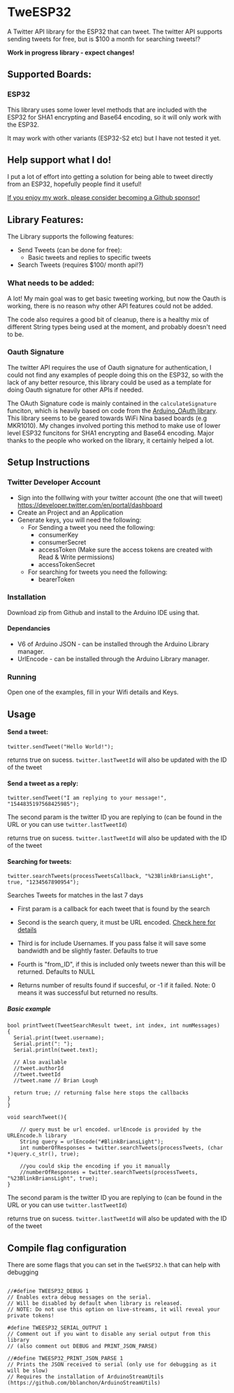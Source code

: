 # TweESP32

A Twitter API library for the ESP32 that can tweet. The twitter API supports sending tweets for free, but is $100 a month for searching tweets!?

**Work in progress library - expect changes!**

## Supported Boards:

### ESP32

This library uses some lower level methods that are included with the ESP32 for SHA1 encrypting and Base64 encoding, so it will only work with the ESP32.

It may work with other variants (ESP32-S2 etc) but I have not tested it yet.

## Help support what I do!

I put a lot of effort into getting a solution for being able to tweet directly from an ESP32, hopefully people find it useful!

[If you enjoy my work, please consider becoming a Github sponsor!](https://github.com/sponsors/witnessmenow/)

## Library Features:

The Library supports the following features:

- Send Tweets (can be done for free):
  - Basic tweets and replies to specific tweets
- Search Tweets (requires $100/ month api!?)

### What needs to be added:

A lot! My main goal was to get basic tweeting working, but now the Oauth is working, there is no reason why other API features could not be added.

The code also requires a good bit of cleanup, there is a healthy mix of different String types being used at the moment, and probably doesn't need to be.

### Oauth Signature

The twitter API requires the use of Oauth signature for authentication, I could not find any examples of people doing this on the ESP32, so with the lack of any better resource, this library could be used as a template for doing Oauth signature for other APIs if needed.

The OAuth Signature code is mainly contained in the `calculateSignature` funciton, which is heavily based on code from the [Arduino_OAuth library](https://github.com/arduino-libraries/Arduino_OAuth). This library seems to be geared towards WiFi Nina based boards (e.g MKR1010). My changes involved porting this method to make use of lower level ESP32 funcitons for SHA1 encrypting and Base64 encoding. Major thanks to the people who worked on the library, it certainly helped a lot.

## Setup Instructions

### Twitter Developer Account

- Sign into the folllwing with your twitter account (the one that will tweet) https://developer.twitter.com/en/portal/dashboard
- Create an Project and an Application
- Generate keys, you will need the following:
  - For Sending a tweet you need the following:
    - consumerKey
    - consumerSecret
    - accessToken (Make sure the access tokens are created with Read & Write permissions)
    - accessTokenSecret
  - For searching for tweets you need the following:
    - bearerToken

### Installation

Download zip from Github and install to the Arduino IDE using that.

#### Dependancies

- V6 of Arduino JSON - can be installed through the Arduino Library manager.
- UrlEncode - can be installed through the Arduino Library manager.

### Running

Open one of the examples, fill in your Wifi details and Keys.

## Usage

#### Send a tweet:

```
twitter.sendTweet("Hello World!");
```

returns true on sucess. `twitter.lastTweetId` will also be updated with the ID of the tweet

#### Send a tweet as a reply:

```
twitter.sendTweet("I am replying to your message!", "1544835197568425985");
```

The second param is the twitter ID you are replying to (can be found in the URL or you can use `twitter.lastTweetId`)

returns true on sucess. `twitter.lastTweetId` will also be updated with the ID of the tweet

#### Searching for tweets:

```
twitter.searchTweets(processTweetsCallback, "%23BlinkBriansLight", true, "1234567890954");
```

Searches Tweets for matches in the last 7 days

- First param is a callback for each tweet that is found by the search
- Second is the search query, it must be URL encoded. [Check here for details](https://developer.twitter.com/en/docs/twitter-api/tweets/search/integrate/build-a-query)
- Third is for include Usernames. If you pass false it will save some bandwidth and be slightly faster. Defaults to true
- Fourth is "from_ID", if this is included only tweets newer than this will be returned. Defaults to NULL

- Returns number of results found if succesful, or -1 if it failed. Note: 0 means it was successful but returned no results.

##### Basic example

```
bool printTweet(TweetSearchResult tweet, int index, int numMessages)
{
  Serial.print(tweet.username);
  Serial.print(": ");
  Serial.println(tweet.text);

  // Also available
  //tweet.authorId
  //tweet.tweetId
  //tweet.name // Brian Lough

  return true; // returning false here stops the callbacks
}
}

void searchTweet(){

    // query must be url encoded. urlEncode is provided by the URLEncode.h library
    String query = urlEncode("#BlinkBriansLight");
    int numberOfResponses = twitter.searchTweets(processTweets, (char *)query.c_str(), true);

    //you could skip the encoding if you it manually
    //numberOfResponses = twitter.searchTweets(processTweets, "%23BlinkBriansLight", true);
}

```

The second param is the twitter ID you are replying to (can be found in the URL or you can use `twitter.lastTweetId`)

returns true on sucess. `twitter.lastTweetId` will also be updated with the ID of the tweet

## Compile flag configuration

There are some flags that you can set in the `TweESP32.h` that can help with debugging

```

//#define TWEESP32_DEBUG 1
// Enables extra debug messages on the serial.
// Will be disabled by default when library is released.
// NOTE: Do not use this option on live-streams, it will reveal your private tokens!

#define TWEESP32_SERIAL_OUTPUT 1
// Comment out if you want to disable any serial output from this library
// (also comment out DEBUG and PRINT_JSON_PARSE)

//#define TWEESP32_PRINT_JSON_PARSE 1
// Prints the JSON received to serial (only use for debugging as it will be slow)
// Requires the installation of ArduinoStreamUtils (https://github.com/bblanchon/ArduinoStreamUtils)

```
